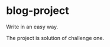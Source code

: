 # blog-project





<!-- Writing way. -->
Write in an easy way.
<!-- Describtion of broject. -->
The project is solution of challenge one.
